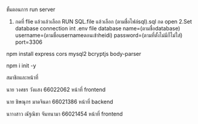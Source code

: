 ขั้นตอนการ run server

1. กดที่ flie แล้วแล้วเลือก RUN SQL.file แล้วเลือก (ตามชื่อไฟล์sql).sql กด open
2.Set database connection int .env file database name=(ตามชื่อdatabase) username=(ตามชื่อusernameตอนเข้าheidi)  password=(ตามที่ตั้งไม่มีก็ไม่ใส่)  port=3306




npm install express cors mysql2 bcryptjs body-parser

npm i init -y

สมาชิกและหน้าที่

นาย วงศธร วังแสง 66022062 หน้าที่ frontend 

นาย ชิษณุกร มาดจินดา 66021386 หน้าที่ backend

นาางสาว ณัฐณิชา จันทนามา 66021454 หน้าที่ frontend

